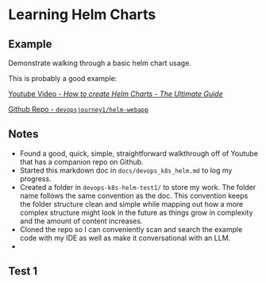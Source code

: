 # Learning Helm Charts

## Example
Demonstrate walking through a basic helm chart usage.

This is probably a good example:

[Youtube Video - _How to create Helm Charts - The Ultimate Guide_](https://youtu.be/jUYNS90nq8U?si=PgWttWPonRH-ZPeg)

[Github Repo - `devopsjourney1/helm-webapp`](https://github.com/devopsjourney1/helm-webapp)

## Notes
- Found a good, quick, simple, straightforward walkthrough off of Youtube that has a companion repo on Github. 
- Started this markdown doc in `docs/devops_k8s_helm.md` to log my progress.
- Created a folder in `devops-k8s-helm-test1/` to store my work. The folder name follows the same convention as the doc. This convention keeps the folder structure clean and simple while mapping out how a more complex structure might look in the future as things grow in complexity and the amount of content increases.
- Cloned the repo so I can conveniently scan and search the example code with my IDE as well as make it conversational with an LLM.
- 

## Test 1

